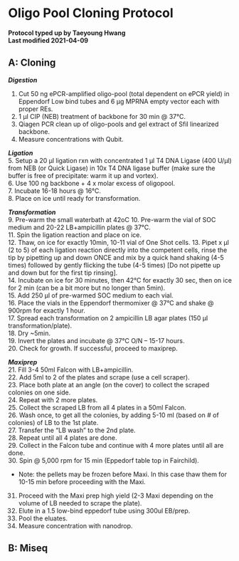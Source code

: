 # Oligo Pool Cloning Protocol

**Protocol typed up by Taeyoung Hwang**  
**Last modified 2021-04-09**  

## A: Cloning  
**_Digestion_**  
1. Cut 50 ng ePCR-amplified oligo-pool (total dependent on ePCR yield) in Eppendorf Low bind tubes and 6 µg MPRNA empty vector each with proper REs.  
2. 1 µl CIP (NEB) treatment of backbone for 30 min @ 37°C.  
3. Qiagen PCR clean up of oligo-pools and gel extract of SfiI linearized backbone.  
4. Measure concentrations with Qubit.  

**_Ligation_**  
5. Setup a 20 µl ligation rxn with concentrated 1 µl T4 DNA Ligase (400 U/µl) from NEB (or Quick Ligase) in 10x T4 DNA ligase buffer (make sure the buffer is free of precipitate: warm it up and vortex).  
6. Use 100 ng backbone + 4 x molar excess of oligopool.  
7. Incubate 16-18 hours @ 16°C.  
8. Place on ice until ready for transformation.  

**_Transformation_**  
9. Pre-warm the small waterbath at 42oC
10. Pre-warm the vial of SOC medium and 20-22 LB+ampicillin plates @ 37°C.  
11. Spin the ligation reaction and place on ice.  
12. Thaw, on ice for exactly 10min, 10-11 vial of One Shot cells.
13. Pipet x µl (2 to 5) of each ligation reaction directly into the competent cells, rinse the tip by pipetting up and down ONCE and mix by a quick hand shaking (4-5 times) followed by gently flicking the tube (4-5 times) [Do not pipette up and down but for the first tip rinsing].  
14. Incubate on ice for 30 minutes, then 42°C for exactly 30 sec, then on ice for 2 min (can be a bit more but no longer than 5min).  
15. Add 250 µl of pre-warmed SOC medium to each vial.  
16. Place the vials in the Eppendorf thermomixer @ 37°C and shake @ 900rpm for exactly 1 hour.  
17. Spread each transformation on 2 ampicillin LB agar plates (150 µl transformation/plate).  
18. Dry ~5min.  
19. Invert the plates and incubate @ 37°C O/N – 15-17 hours.  
20. Check for growth. If successful, proceed to maxiprep.

**_Maxiprep_**  
21. Fill 3-4 50ml Falcon with LB+ampicillin.  
22. Add 5ml to 2 of the plates and scrape (use a cell scraper).  
23. Place both plate at an angle (on the cover) to collect the scraped colonies on one side.  
24. Repeat with 2 more plates.  
25. Collect the scraped LB from all 4 plates in a 50ml Falcon.  
26. Wash once, to get all the colonies, by adding 5-10 ml (based on # of colonies) of LB to the 1st plate.  
27. Transfer the “LB wash” to the 2nd plate.  
28. Repeat until all 4 plates are done.  
29. Collect in the Falcon tube and continue with 4 more plates until all are done.  
30. Spin @ 5,000 rpm for 15 min (Eppedorf table top in Fairchild).
* Note: the pellets may be frozen before Maxi. In this case thaw them for 10-15 min before proceeding with the Maxi.  
31. Proceed with the Maxi prep high yield (2-3 Maxi depending on the volume of LB needed to scrape the plate).  
32. Elute in a 1.5 low-bind eppedorf tube using 300ul EB/prep.  
33. Pool the eluates.  
34. Measure concentration with nanodrop.  

## B: Miseq  

